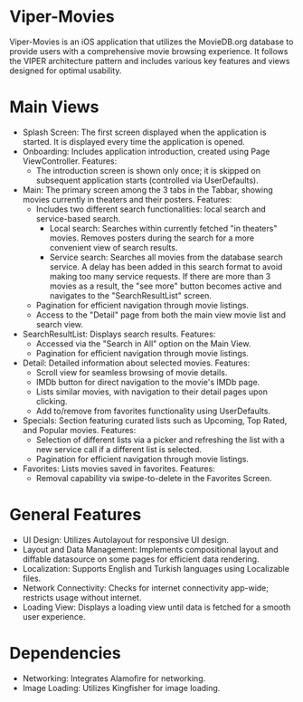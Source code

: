 # Viper-Movies
Viper-Movies is an iOS application that utilizes the MovieDB.org database to provide users with a comprehensive movie browsing experience. It follows the VIPER architecture pattern and includes various key features and views designed for optimal usability.

# Main Views
* Splash Screen: The first screen displayed when the application is started. It is displayed every time the application is opened.
* Onboarding: Includes application introduction, created using Page ViewController. Features:
    * The introduction screen is shown only once; it is skipped on subsequent application starts (controlled via UserDefaults).
* Main: The primary screen among the 3 tabs in the Tabbar, showing movies currently in theaters and their posters. Features:
    * Includes two different search functionalities: local search and service-based search.
        * Local search: Searches within currently fetched "in theaters" movies. Removes posters during the search for a more convenient view of search results.
        * Service search: Searches all movies from the database search service. A delay has been added in this search format to avoid making too many service requests. If there are more than 3 movies as a result, the "see more" button becomes active and navigates to the "SearchResultList" screen.
    * Pagination for efficient navigation through movie listings.
    * Access to the "Detail" page from both the main view movie list and search view.
* SearchResultList: Displays search results. Features:
    * Accessed via the "Search in All" option on the Main View.
    * Pagination for efficient navigation through movie listings.
* Detail: Detailed information about selected movies. Features:
    * Scroll view for seamless browsing of movie details.
    * IMDb button for direct navigation to the movie's IMDb page.
    * Lists similar movies, with navigation to their detail pages upon clicking.
    * Add to/remove from favorites functionality using UserDefaults.
* Specials: Section featuring curated lists such as Upcoming, Top Rated, and Popular movies. Features:
    * Selection of different lists via a picker and refreshing the list with a new service call if a different list is selected.
    * Pagination for efficient navigation through movie listings.
* Favorites: Lists movies saved in favorites. Features:
    * Removal capability via swipe-to-delete in the Favorites Screen.

# General Features
* UI Design: Utilizes Autolayout for responsive UI design.
* Layout and Data Management: Implements compositional layout and diffable datasource on some pages for efficient data rendering.
* Localization: Supports English and Turkish languages using Localizable files.
* Network Connectivity: Checks for internet connectivity app-wide; restricts usage without internet.
* Loading View: Displays a loading view until data is fetched for a smooth user experience.

# Dependencies
* Networking: Integrates Alamofire for networking.
* Image Loading: Utilizes Kingfisher for image loading.
